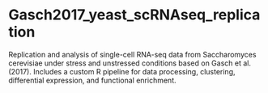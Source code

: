 # Gasch2017_yeast_scRNAseq_replication
Replication and analysis of single-cell RNA-seq data from Saccharomyces cerevisiae under stress and unstressed conditions based on Gasch et al. (2017). Includes a custom R pipeline for data processing, clustering, differential expression, and functional enrichment.
